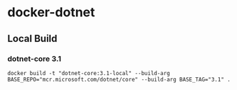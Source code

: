 # docker-dotnet

## Local Build

### dotnet-core 3.1
```shell
docker build -t "dotnet-core:3.1-local" --build-arg BASE_REPO="mcr.microsoft.com/dotnet/core" --build-arg BASE_TAG="3.1" .
```